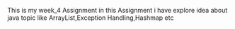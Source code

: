This is my week_4 Assignment in this Assignment i have explore idea about java topic like ArrayList,Exception Handling,Hashmap etc
